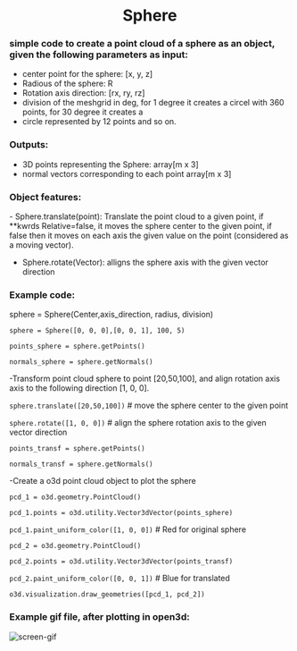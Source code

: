 <h1 align="center">Sphere</h1>
<h3 align="left">simple code to create a point cloud of a sphere as an object, given the following parameters as input:</h3>

- center point for the sphere: [x, y, z]
- Radious of the sphere: R
- Rotation axis direction: [rx, ry, rz]
- division of the meshgrid in deg, for 1 degree it creates a circel with 360 points, for 30 degree it creates a
- circle represented by 12 points and so on.

<h3 align="left">Outputs:</h3>

- 3D points representing the Sphere: array[m x 3]
- normal vectors corresponding to each point array[m x 3]

<h3 align="left">Object features:</h3>
- Sphere.translate(point): Translate the point cloud to a given point, if **kwrds Relative=false, it moves the sphere center to the given point,
if false then it moves on each axis the given value on the point (considered as a moving vector).

- Sphere.rotate(Vector): alligns the sphere axis with the given vector direction

<h3 align="left">Example code:</h3>

sphere = Sphere(Center,axis_direction, radius, division)

`sphere = Sphere([0, 0, 0],[0, 0, 1], 100, 5)`

`points_sphere = sphere.getPoints()`

`normals_sphere = sphere.getNormals()`

-Transform point cloud sphere to point [20,50,100], and align rotation axis axis to the following direction [1, 0, 0]. 

`sphere.translate([20,50,100])` # move the sphere center to the given point

`sphere.rotate([1, 0, 0])` # align the sphere rotation axis to the given vector direction

`points_transf = sphere.getPoints()`

`normals_transf = sphere.getNormals()`

-Create a o3d point cloud object to plot the sphere

`pcd_1 = o3d.geometry.PointCloud()`

`pcd_1.points = o3d.utility.Vector3dVector(points_sphere)`

`pcd_1.paint_uniform_color([1, 0, 0])` # Red for original sphere

`pcd_2 = o3d.geometry.PointCloud()`

`pcd_2.points = o3d.utility.Vector3dVector(points_transf)`

`pcd_2.paint_uniform_color([0, 0, 1])` # Blue for translated

`o3d.visualization.draw_geometries([pcd_1, pcd_2])`

<h3 align="left">Example gif file, after plotting in open3d:</h3>


![screen-gif](./data/spheres.gif)










